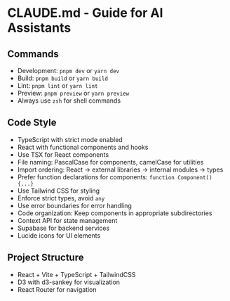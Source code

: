 # CLAUDE.md - Guide for AI Assistants

## Commands

- Development: `pnpm dev` or `yarn dev`
- Build: `pnpm build` or `yarn build`
- Lint: `pnpm lint` or `yarn lint`
- Preview: `pnpm preview` or `yarn preview`
- Always use `zsh` for shell commands

## Code Style

- TypeScript with strict mode enabled
- React with functional components and hooks
- Use TSX for React components
- File naming: PascalCase for components, camelCase for utilities
- Import ordering: React → external libraries → internal modules → types
- Prefer function declarations for components: `function Component() {...}`
- Use Tailwind CSS for styling
- Enforce strict types, avoid `any`
- Use error boundaries for error handling
- Code organization: Keep components in appropriate subdirectories
- Context API for state management
- Supabase for backend services
- Lucide icons for UI elements

## Project Structure

- React + Vite + TypeScript + TailwindCSS
- D3 with d3-sankey for visualization
- React Router for navigation
